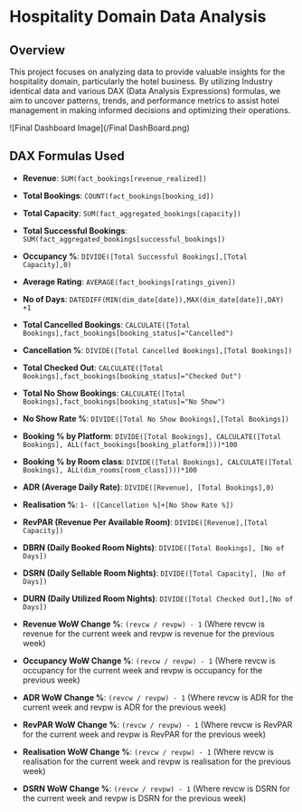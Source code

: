 # Hospitality Domain Data Analysis

## Overview
This project focuses on analyzing data to provide valuable insights for the hospitality domain, particularly the hotel business. By utilizing Industry identical data and various DAX (Data Analysis Expressions) formulas, we aim to uncover patterns, trends, and performance metrics to assist hotel management in making informed decisions and optimizing their operations.

![Final Dashboard Image](/Final DashBoard.png)

## DAX Formulas Used
- **Revenue**: `SUM(fact_bookings[revenue_realized])`
  
- **Total Bookings**: `COUNT(fact_bookings[booking_id])`
  
- **Total Capacity**: `SUM(fact_aggregated_bookings[capacity])`
  
- **Total Successful Bookings**: `SUM(fact_aggregated_bookings[successful_bookings])`
  
- **Occupancy %**: `DIVIDE([Total Successful Bookings],[Total Capacity],0)`
  
- **Average Rating**: `AVERAGE(fact_bookings[ratings_given])`
  
- **No of Days**: `DATEDIFF(MIN(dim_date[date]),MAX(dim_date[date]),DAY) +1`
  
- **Total Cancelled Bookings**: `CALCULATE([Total Bookings],fact_bookings[booking_status]="Cancelled")`
  
- **Cancellation %**: `DIVIDE([Total Cancelled Bookings],[Total Bookings])`
  
- **Total Checked Out**: `CALCULATE([Total Bookings],fact_bookings[booking_status]="Checked Out")`
  
- **Total No Show Bookings**: `CALCULATE([Total Bookings],fact_bookings[booking_status]="No Show")`
  
- **No Show Rate %**: `DIVIDE([Total No Show Bookings],[Total Bookings])`
  
- **Booking % by Platform**: `DIVIDE([Total Bookings], CALCULATE([Total Bookings], ALL(fact_bookings[booking_platform])))*100`
  
- **Booking % by Room class**: `DIVIDE([Total Bookings], CALCULATE([Total Bookings], ALL(dim_rooms[room_class])))*100`
  
- **ADR (Average Daily Rate)**: `DIVIDE([Revenue], [Total Bookings],0)`
  
- **Realisation %**: `1- ([Cancellation %]+[No Show Rate %])`
  
- **RevPAR (Revenue Per Available Room)**: `DIVIDE([Revenue],[Total Capacity])`
  
- **DBRN (Daily Booked Room Nights)**: `DIVIDE([Total Bookings], [No of Days])`
  
- **DSRN (Daily Sellable Room Nights)**: `DIVIDE([Total Capacity], [No of Days])`
  
- **DURN (Daily Utilized Room Nights)**: `DIVIDE([Total Checked Out],[No of Days])`
  
- **Revenue WoW Change %**: `(revcw / revpw) - 1` (Where revcw is revenue for the current week and revpw is revenue for the previous week)
  
- **Occupancy WoW Change %**: `(revcw / revpw) - 1` (Where revcw is occupancy for the current week and revpw is occupancy for the previous week)
  
- **ADR WoW Change %**: `(revcw / revpw) - 1` (Where revcw is ADR for the current week and revpw is ADR for the previous week)


- **RevPAR WoW Change %**: `(revcw / revpw) - 1` (Where revcw is RevPAR for the current week and revpw is RevPAR for the previous week)
  
- **Realisation WoW Change %**: `(revcw / revpw) - 1` (Where revcw is realisation for the current week and revpw is realisation for the previous week)
  
- **DSRN WoW Change %**: `(revcw / revpw) - 1` (Where revcw is DSRN for the current week and revpw is DSRN for the previous week)
